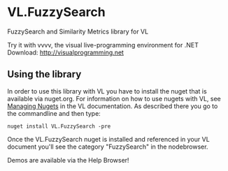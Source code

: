 # VL.FuzzySearch

FuzzySearch and Similarity Metrics library for VL

Try it with vvvv, the visual live-programming environment for .NET  
Download: http://visualprogramming.net

## Using the library
In order to use this library with VL you have to install the nuget that is available via nuget.org. For information on how to use nugets with VL, see [Managing Nugets](https://thegraybook.vvvv.org/reference/libraries/dependencies.html#manage-nugets) in the VL documentation. As described there you go to the commandline and then type:

    nuget install VL.FuzzySearch -pre

Once the VL.FuzzySearch nuget is installed and referenced in your VL document you'll see the category "FuzzySearch" in the nodebrowser. 

Demos are available via the Help Browser!
